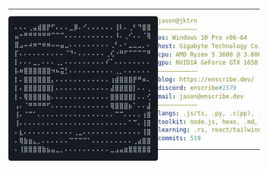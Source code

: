 <hr>

<img align="left" src="ascii.png" width="300" /> 

```yaml
jason@jktrn
———————————
os: Windows 10 Pro x86-64
host: Gigabyte Technology Co., Ltd. B550M DS3H
cpu: AMD Ryzen 5 3600 @ 3.600GHz
gpu: NVIDIA GeForce GTX 1650 SUPER
———————————
blog: https://enscribe.dev/
discord: enscribe#1579
mail: jason@enscribe.dev
———————————
langs: .js/ts, .py, .c(pp), .cs
toolkit: node.js, hexo, .md, .yml, .html, .css/styl
learning: .rs, react/tailwind, neovim, ida
commits: 519
```

<hr>
